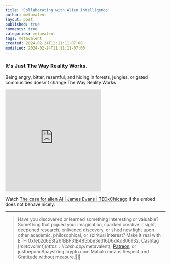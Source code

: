 ```yaml
---
title: 'Collaborating with Alien Intelligence'
author: metavalent
layout: post
published: true
comments: true
categories: metavalent
tags: metavalent
created: 2024-02-24T11:11:11-07:00
modified: 2024-02-24T11:11:11-07:00
---
```


### It's Just The Way Reality Works.

Being angry, bitter, resentful, and hiding in forests, jungles, or gated communities doesn't change The Way Reality Works
<!-- YouTube player -->
<iframe id="ytplayer" type="text/html" class="center loading=”lazy” width="560" height="320" src="https://www.youtube.com/embed/87zET-4IQws" frameborder="0"></iframe>

Watch [The case for alien AI \| James Evans \| TEDxChicago](https://youtu.be/87zET-4IQws) if the embed does not behave nicely.

---
> Have you discovered or learned something interesting or valuable? Something that piqued your imagination, sparked creative insight, deepened research, enlivened discovery, or shed new light upon other academic, philosophical, or spiritual interest? Make it real with ETH 0x1eb2d6E3f26fBBF31B485bbe3e316D6dAd806632, Cashtag [$metavalent](https://cash.app/$metavalent), [Patreon](https://patreon.com/metavalent), or justbepono$paystring.crypto.com Mahalo means Respect and Gratitude without measure.🙏🏼
